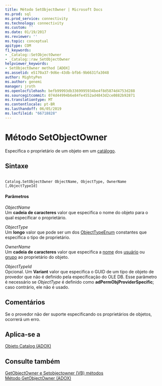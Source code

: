 ```yaml
---
title: Método SetObjectOwner | Microsoft Docs
ms.prod: sql
ms.prod_service: connectivity
ms.technology: connectivity
ms.custom: ''
ms.date: 01/19/2017
ms.reviewer: ''
ms.topic: conceptual
apitype: COM
f1_keywords:
- _Catalog::SetObjectOwner
- _Catalog::raw_SetObjectOwner
helpviewer_keywords:
- SetObjectOwner method [ADOX]
ms.assetid: e5170a37-9d6e-43db-bfb6-9b6631fa3048
author: MightyPen
ms.author: genemi
manager: jroth
ms.openlocfilehash: befb99993db3369995934be4f8d5874d4753d288
ms.sourcegitcommit: 074d44994b6e84fe4552ad4843d2ce0882b92871
ms.translationtype: MT
ms.contentlocale: pt-BR
ms.lasthandoff: 06/05/2019
ms.locfileid: "66718828"
---
```

# <a name="setobjectowner-method"></a>Método SetObjectOwner
Especifica o proprietário de um objeto em um [catálogo](../../../ado/reference/adox-api/catalog-object-adox.md).  
  
## <a name="syntax"></a>Sintaxe  
  
```  
  
Catalog.SetObjectOwner ObjectName, ObjectType, OwnerName [,ObjectTypeId]  
```  
  
#### <a name="parameters"></a>Parâmetros  
 *ObjectName*  
 Um **cadeia de caracteres** valor que especifica o nome do objeto para o qual especificar o proprietário.  
  
 *ObjectType*  
 Um **longo** valor que pode ser um dos [ObjectTypeEnum](../../../ado/reference/adox-api/objecttypeenum.md) constantes que especifica o tipo de proprietário.  
  
 *OwnerName*  
 Um **cadeia de caracteres** valor que especifica a [nome](../../../ado/reference/adox-api/name-property-adox.md) dos [usuário](../../../ado/reference/adox-api/user-object-adox.md) ou [grupo](../../../ado/reference/adox-api/group-object-adox.md) ao proprietário do objeto.  
  
 *ObjectTypeId*  
 Opcional. Um **Variant** valor que especifica o GUID de um tipo de objeto de provedor que não é definido pela especificação do OLE DB. Esse parâmetro é necessário se *ObjectType* é definido como **adPermObjProviderSpecific**; caso contrário, ele não é usado.  
  
## <a name="remarks"></a>Comentários  
 Se o provedor não der suporte especificando os proprietários de objetos, ocorrerá um erro.  
  
## <a name="applies-to"></a>Aplica-se a  
 [Objeto Catalog (ADOX)](../../../ado/reference/adox-api/catalog-object-adox.md)  
  
## <a name="see-also"></a>Consulte também  
 [GetObjectOwner e Setobjectowner (VB) métodos](../../../ado/reference/adox-api/getobjectowner-and-setobjectowner-methods-example-vb.md)   
 [Método GetObjectOwner (ADOX)](../../../ado/reference/adox-api/getobjectowner-method-adox.md)
